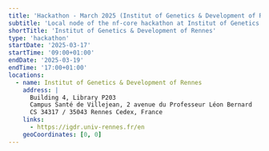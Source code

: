 ```yaml
---
title: 'Hackathon - March 2025 (Institut of Genetics & Development of Rennes)'
subtitle: 'Local node of the nf-core hackathon at Institut of Genetics & Development of Rennes'
shortTitle: 'Institut of Genetics & Development of Rennes'
type: 'hackathon'
startDate: '2025-03-17'
startTime: '09:00+01:00'
endDate: '2025-03-19'
endTime: '17:00+01:00'
locations:
  - name: Institut of Genetics & Development of Rennes
    address: |
      Building 4, Library P203
      Campus Santé de Villejean, 2 avenue du Professeur Léon Bernard
      CS 34317 / 35043 Rennes Cedex, France
    links:
      - https://igdr.univ-rennes.fr/en
    geoCoordinates: [0, 0]
---
```

